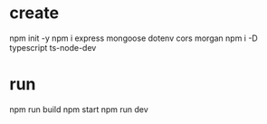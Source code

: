 # create

npm init -y
npm i express mongoose dotenv cors morgan
npm i -D typescript ts-node-dev

# run

npm run build
npm start
npm run dev

